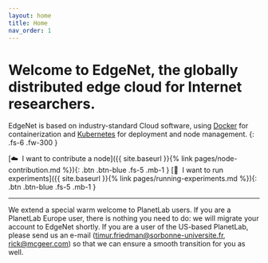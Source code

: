 ```yaml
---
layout: home
title: Home
nav_order: 1
---
```


# Welcome to EdgeNet, the globally distributed edge cloud for Internet researchers.

EdgeNet is based on industry-standard Cloud software, using [Docker](https://www.docker.com/) for containerization
and [Kubernetes](https://kubernetes.io/) for deployment and node management.
{: .fs-6 .fw-300 }

[☁️&nbsp;&nbsp;I want to contribute a node]({{ site.baseurl }}{% link pages/node-contribution.md %}){: .btn .btn-blue .fs-5 .mb-1 }
[🧪&nbsp;&nbsp;I want to run experiments]({{ site.baseurl }}{% link pages/running-experiments.md %}){: .btn .btn-blue .fs-5 .mb-1 }

---

We extend a special warm welcome to PlanetLab users. 
If you are a PlanetLab Europe user, there is nothing you need to do: we will migrate your account to EdgeNet shortly.
If you are a user of the US-based PlanetLab, please send us an e-mail (<timur.friedman@sorbonne-universite.fr>, <rick@mcgeer.com>) so that we can ensure a smooth transition for you as well.
